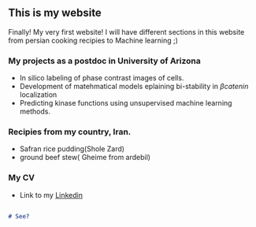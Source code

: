 ## This is my website

Finally! My very first website! 
I will have different sections in this website from persian cooking recipies to Machine learning ;)

### My projects as a postdoc in University of Arizona
  * In silico labeling of phase contrast images of cells. 
  * Development of matehmatical models eplaining bi-stability in $\beta catenin$ localization
  * Predicting kinase functions using unsupervised machine learning methods. 

### Recipies from my country, Iran. 
 * Safran rice pudding(Shole Zard)
 * ground beef stew( Gheime from ardebil)
 
### My CV
 * Link to my [Linkedin](https://www.linkedin.com/in/elahehalizadeh/)
 
 
 ```markdown

 # See?
 
 
